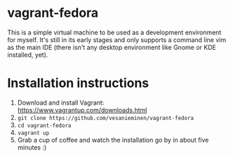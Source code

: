 vagrant-fedora
==============

This is a simple virtual machine to be used as a development environment for myself. It's still in its early stages and only supports a command line vim as the main IDE (there isn't any desktop environment like Gnome or KDE installed, yet).

Installation instructions
==============

 1. Download and install Vagrant: https://www.vagrantup.com/downloads.html
 2. ```git clone https://github.com/vesanieminen/vagrant-fedora```
 3. ```cd vagrant-fedora```
 4. ```vagrant up```
 5. Grab a cup of coffee and watch the installation go by in about five minutes :)
